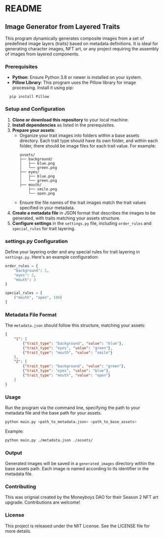# README

## Image Generator from Layered Traits

This program dynamically generates composite images from a set of predefined image layers (traits) based on metadata definitions. It is ideal for generating character images, NFT art, or any project requiring the assembly of images from layered components.

### Prerequisites

- **Python**: Ensure Python 3.8 or newer is installed on your system.
- **Pillow Library**: This program uses the Pillow library for image processing. Install it using pip:

```
  pip install Pillow
```

### Setup and Configuration

1. **Clone or download this repository** to your local machine.
2. **Install dependencies** as listed in the prerequisites.
3. **Prepare your assets**:
   - Organize your trait images into folders within a base assets directory. Each trait type should have its own folder, and within each folder, there should be image files for each trait value. For example:
     ```
     assets/
     ├── background/
     │   ├── blue.png
     │   └── green.png
     ├── eyes/
     │   ├── blue.png
     │   └── green.png
     ├── mouth/
         ├── smile.png
         └── open.png
     ```
   - Ensure the file names of the trait images match the trait values specified in your metadata.
4. **Create a metadata file** in JSON format that describes the images to be generated, with traits matching your assets structure.
5. **Configure settings** in the `settings.py` file, including `order_rules` and `special_rules` for trait layering.

### settings.py Configuration

Define your layering order and any special rules for trait layering in `settings.py`. Here's an example configuration:

```python
order_rules = {
    "background": 1,
    "eyes": 2,
    "mouth": 3
}

special_rules = [
    ("mouth", "open", 100)
]
```

### Metadata File Format

The `metadata.json` should follow this structure, matching your assets:

```json
{
    "1": [
        {"trait_type": "background", "value": "blue"},
        {"trait_type": "eyes", "value": "green"},
        {"trait_type": "mouth", "value": "smile"}
    ],
    "2": [
        {"trait_type": "background", "value": "green"},
        {"trait_type": "eyes", "value": "blue"},
        {"trait_type": "mouth", "value": "open"}
    ]
}
```

### Usage

Run the program via the command line, specifying the path to your metadata file and the base path for your assets.

```sh
python main.py <path_to_metadata.json> <path_to_base_assets>
```

Example:

```sh
python main.py ./metadata.json ./assets/
```

### Output

Generated images will be saved in a `generated_images` directory within the base assets path. Each image is named according to its identifier in the metadata file.

### Contributing

This was orignial created by the Moneyboys DAO for their Season 2 NFT art upgrade. Contributions are welcome!

### License

This project is released under the MIT License. See the LICENSE file for more details.
